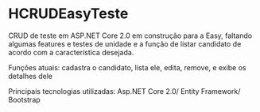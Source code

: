 # HCRUDEasyTeste
CRUD de teste em ASP.NET Core 2.0 em construção para a Easy, faltando algumas features e testes de unidade e a função de listar candidato
de acordo com a característica desejada.


Funções atuais: cadastra o candidato, lista ele, edita, remove, e exibe os detalhes dele



Principais tecnologias utilizadas:
Asp.NET Core 2.0/
Entity Framework/
Bootstrap
